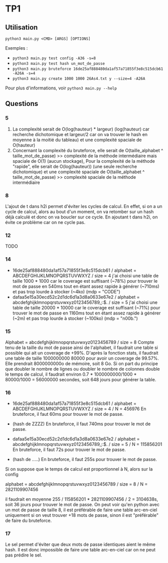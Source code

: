 # TP1

## Utilisation

`python3 main.py <CMD> [ARGS] [OPTIONS]`

Exemples :
- `python3 main.py test config -A36 -s=8`
- `python3 main.py test hash un_mot_de_passe`
- `python3 main.py bruteforce 16de25af888480da1af57a71855f3e8c515dcb61 -A26A -s=4`
- `python3 main.py create 1000 1000 26As4.txt y --size=4 -A26A`

Pour plus d'informations, voir `python3 main.py --help`


## Questions

### 5
1. La complexité serait de O(log(hauteur) * largeur) (log(hauteur) car recherche dichotomique et largeur/2 car on va trouver le hash en moyenne à la moitié du tableau) et une complexité spaciale de O(hauteur)
2. Concernant la complexité du bruteforce, elle serait de O(taille_alphabet ^ taille_mot_de_passe) >> complexité de la méthode intermédiaire mais spaciale de O(1) (aucun stockage),
Pour la complexité de la méthode "rapide",  elle serait de O(log(hauteur)) (une seule recherche dichotomique) et une complexité spaciale de O(taille_alphabet ^ taille_mot_de_passe) >> complexité spaciale de la méthode intermédiaire

### 8
L'ajout de t dans h2i permet d'éviter les cycles de calcul. En effet, si on a un cycle de calcul, alors au bout d'un moment, on va retomber sur un hash déjà calculé et donc on va boucler sur ce cycle. En ajoutant t dans h2i, on évite ce problème car on ne cycle pas.

### 12
TODO

### 14

- 16de25af888480da1af57a71855f3e8c515dcb61 / alphabet = ABCDEFGHIJKLMNOPQRSTUVWXYZ / size = 4
j'ai choisi une table de taille 1000 * 1000 car le coverage est suffisant (~78%) pour trouver le mot de passe en 540ms tout en étant assez rapide à générer (~710ms) et pas trop lourde à stocker (~4ko)
  (mdp = "CODE")
- dafaa5e15a30ecd52c2d1dc6d1a3d8a0633e67e2 / alphabet = abcdefghijklmnopqrstuvwxyz0123456789,;:$. / size = 5
j'ai choisi une table de taille 20000 * 10000 car le coverage est suffisant (~71%) pour trouver le mot de passe en 1160ms tout en étant assez rapide à générer (~2m) et pas trop lourde à stocker (~100ko)
  (mdp = "n00b.")

### 15
Alphabet = abcdefghijklmnopqrstuvwxyz0123456789 / size = 8
Compte tenu de la taille du mot de passe ainsi de l'alphabet, il faudrait une table si possible qui ait un coverage de +99%.
D'après la fonction stats, il faudrait une table de taille 1000000000 80000 pour avoir un coverage de 99.57%.
Elle prendrait 8000000000o de mémoire, soit 8 Go.
Si on part du principe que doubler le nombre de lignes ou doubler le nombre de colonnes double le temps de calcul,
il faudrait environ 0.7 * 1000000000/1000 * 80000/1000 = 56000000 secondes, soit 648 jours pour générer la table.

### 16
- 16de25af888480da1af57a71855f3e8c515dcb61 / alphabet = ABCDEFGHIJKLMNOPQRSTUVWXYZ / size = 4 / N = 456976
En bruteforce, il faut 60ms pour trouver le mot de passe.
- (hash de ZZZZ)
En bruteforce, il faut 740ms pour trouver le mot de passe.

- dafaa5e15a30ecd52c2d1dc6d1a3d8a0633e67e2 / alphabet = abcdefghijklmnopqrstuvwxyz0123456789,;:$. / size = 5 / N = 115856201
En bruteforce, il faut 72s pour trouver le mot de passe.
- (hash de .....)
En bruteforce, il faut 255s pour trouver le mot de passe.

Si on suppose que le temps de calcul est proportionnel à N, alors sur la config 

alphabet = abcdefghijklmnopqrstuvwxyz0123456789 / size = 8 / N = 2821109907456

il faudrait en moyenne 255 / 115856201 * 2821109907456 / 2 = 3104638s, soit 36 jours pour trouver le mot de passe.
On peut voir qu'en python avec un mot de passe de taille 8, il est préférable de faire une table arc-en-ciel uniquement si on veut trouver +18 mots de passe, sinon il est "préférable" de faire du bruteforce.

### 17

Le sel permet d'éviter que deux mots de passe identiques aient le même hash. Il est donc impossible de faire une table arc-en-ciel car on ne peut pas prédire le sel.